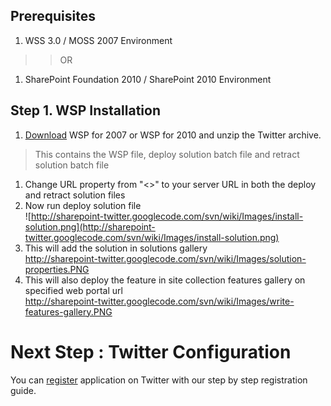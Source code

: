 ## Prerequisites ##
  1. WSS 3.0 / MOSS 2007 Environment
> > OR
  1. SharePoint Foundation 2010 / SharePoint 2010 Environment
## Step 1. WSP Installation ##
  1. [Download](http://code.google.com/p/sharepoint-twitter/downloads/list) WSP for 2007 or WSP for 2010 and unzip the Twitter archive.

> This contains the WSP file, deploy solution batch file and retract solution batch file
  1. Change URL property from "<<Server URL>>" to your server URL in both the deploy and retract solution files
  1. Now run deploy solution file <br /> ![http://sharepoint-twitter.googlecode.com/svn/wiki/Images/install-solution.png](http://sharepoint-twitter.googlecode.com/svn/wiki/Images/install-solution.png)
  1. This will add the solution in solutions gallery <br /> http://sharepoint-twitter.googlecode.com/svn/wiki/Images/solution-properties.PNG
  1. This will also deploy the feature in site collection features gallery on specified web portal url<br /> http://sharepoint-twitter.googlecode.com/svn/wiki/Images/write-features-gallery.PNG


# Next Step : Twitter Configuration #

You can [register](ApplicationRegistrationTwitter.md) application on Twitter with our step by step registration guide.